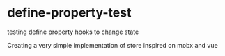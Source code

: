 # define-property-test
testing define property hooks to change state

Creating a very simple implementation of store inspired on mobx and vue
